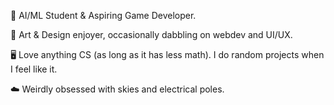 🏫 AI/ML Student & Aspiring Game Developer.

🎨 Art & Design enjoyer, occasionally dabbling on webdev and UI/UX.

🖥️ Love anything CS (as long as it has less math). I do random projects when I feel like it.

☁️ Weirdly obsessed with skies and electrical poles.

